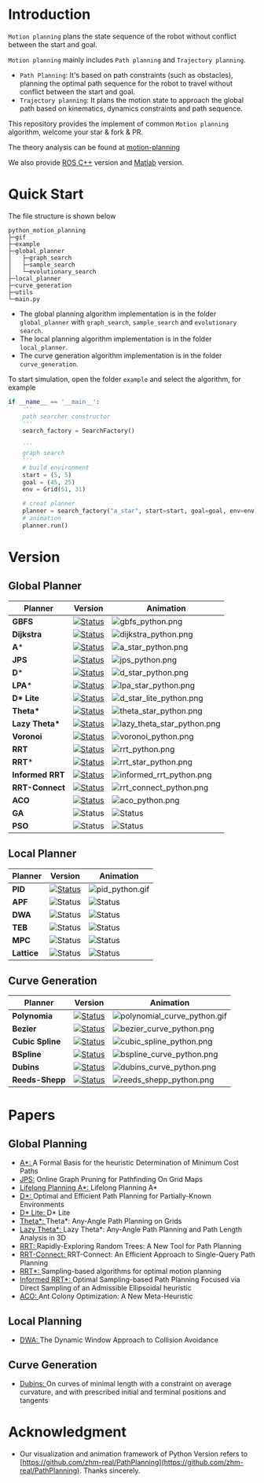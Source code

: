 
# Introduction

`Motion planning` plans the state sequence of the robot without conflict between the start and goal. 

`Motion planning` mainly includes `Path planning` and `Trajectory planning`.

* `Path Planning`: It's based on path constraints (such as obstacles), planning the optimal path sequence for the robot to travel without conflict between the start and goal.
* `Trajectory planning`: It plans the motion state to approach the global path based on kinematics, dynamics constraints and path sequence.

This repository provides the implement of common `Motion planning` algorithm, welcome your star & fork & PR.

The theory analysis can be found at [motion-planning](https://blog.csdn.net/frigidwinter/category_11410243.html)

We also provide [ROS C++](https://github.com/ai-winter/ros_motion_planning) version and [Matlab](https://github.com/ai-winter/matlab_motion_planning) version.
# Quick Start
The file structure is shown below

```
python_motion_planning
├─gif
├─example
├─global_planner
│   ├─graph_search
│   ├─sample_search
│   └─evolutionary_search
├─local_planner
├─curve_generation
├─utils
└─main.py
```
* The global planning algorithm implementation is in the folder `global_planner` with `graph_search`, `sample_search` and `evolutionary search`.
* The local planning algorithm implementation is in the folder `local_planner`.
* The curve generation algorithm implementation is in the folder `curve_generation`.

To start simulation, open the folder `example` and select the algorithm, for example

```python
if __name__ == '__main__':
    '''
    path searcher constructor
    '''
    search_factory = SearchFactory()
    
    '''
    graph search
    '''
    # build environment
    start = (5, 5)
    goal = (45, 25)
    env = Grid(51, 31)

    # creat planner
    planner = search_factory("a_star", start=start, goal=goal, env=env)
    # animation
    planner.run()
```

# Version
## Global Planner

Planner      |   Version   | Animation
------------ | --------- | --------- 
**GBFS**              | [![Status](https://img.shields.io/badge/done-v1.0-brightgreen)](https://github.com/ai-winter/python_motion_planning/blob/master/global_planner/graph_search/gbfs.py)   | ![gbfs_python.png](gif/gbfs_python.png) 
**Dijkstra**                 | [![Status](https://img.shields.io/badge/done-v1.0-brightgreen)](https://github.com/ai-winter/python_motion_planning/blob/master/global_planner/graph_search/dijkstra.py) | ![dijkstra_python.png](gif/dijkstra_python.png)
**A***               | [![Status](https://img.shields.io/badge/done-v1.0-brightgreen)](https://github.com/ai-winter/python_motion_planning/blob/master/global_planner/graph_search/a_star.py) |  ![a_star_python.png](gif/a_star_python.png) 
**JPS**                 | [![Status](https://img.shields.io/badge/done-v1.0-brightgreen)](https://github.com/ai-winter/python_motion_planning/blob/master/global_planner/graph_search/jps.py) | ![jps_python.png](gif/jps_python.png)
**D***                  | [![Status](https://img.shields.io/badge/done-v1.0-brightgreen)](https://github.com/ai-winter/python_motion_planning/blob/master/global_planner/graph_search/d_star.py) | ![d_star_python.png](gif/d_star_python.png)
**LPA***                 | [![Status](https://img.shields.io/badge/done-v1.0-brightgreen)](https://github.com/ai-winter/python_motion_planning/blob/master/global_planner/graph_search/lpa_star.py) | ![lpa_star_python.png](gif/lpa_star_python.png) 
**D\* Lite**                | [![Status](https://img.shields.io/badge/done-v1.0-brightgreen)](https://github.com/ai-winter/python_motion_planning/blob/master/global_planner/graph_search/d_star_lite.py) | ![d_star_lite_python.png](gif/d_star_lite_python.png)
**Theta\***                | [![Status](https://img.shields.io/badge/done-v1.0-brightgreen)](https://github.com/ai-winter/python_motion_planning/blob/master/global_planner/graph_search/theta_star.py) | ![theta_star_python.png](gif/theta_star_python.png)
**Lazy Theta\***                | [![Status](https://img.shields.io/badge/done-v1.0-brightgreen)](https://github.com/ai-winter/python_motion_planning/blob/master/global_planner/graph_search/lazy_theta_star.py) | ![lazy_theta_star_python.png](gif/lazy_theta_star_python.png)
**Voronoi**                | [![Status](https://img.shields.io/badge/done-v1.0-brightgreen)](https://github.com/ai-winter/python_motion_planning/blob/master/global_planner/graph_search/voronoi.py) | ![voronoi_python.png](gif/voronoi_python.png) 
**RRT**                 | [![Status](https://img.shields.io/badge/done-v1.0-brightgreen)](https://github.com/ai-winter/python_motion_planning/blob/master/global_planner/sample_search/rrt.py) | ![rrt_python.png](gif/rrt_python.png)
**RRT***                 | [![Status](https://img.shields.io/badge/done-v1.0-brightgreen)](https://github.com/ai-winter/python_motion_planning/blob/master/global_planner/sample_search/rrt_star.py) | ![rrt_star_python.png](gif/rrt_star_python.png)
**Informed RRT**                 | [![Status](https://img.shields.io/badge/done-v1.0-brightgreen)](https://github.com/ai-winter/python_motion_planning/blob/master/global_planner/sample_search/informed_rrt.py) | ![informed_rrt_python.png](gif/informed_rrt_python.png)
**RRT-Connect**                | [![Status](https://img.shields.io/badge/done-v1.0-brightgreen)](https://github.com/ai-winter/python_motion_planning/blob/master/global_planner/sample_search/rrt_connect.py) | ![rrt_connect_python.png](gif/rrt_connect_python.png)
| **ACO** | [![Status](https://img.shields.io/badge/done-v1.0-brightgreen)](https://github.com/ai-winter/python_motion_planning/blob/master/global_planner/evolutionary_search/aco.py) | ![aco_python.png](gif/aco_python.png)
| **GA**  | ![Status](https://img.shields.io/badge/develop-v1.0-red) | ![Status](https://img.shields.io/badge/gif-none-yellow) 
| **PSO**  | ![Status](https://img.shields.io/badge/develop-v1.0-red) | ![Status](https://img.shields.io/badge/gif-none-yellow) 


## Local Planner
| Planner |  Version   | Animation                                     
| ------- | ---------------------------------------- | -------------------------------------------------- 
| **PID** | [![Status](https://img.shields.io/badge/done-v1.0-brightgreen)](https://github.com/ai-winter/python_motion_planning/blob/master/local_planner/pid.py) | ![pid_python.gif](gif/pid_python.gif) 
| **APF** | ![Status](https://img.shields.io/badge/develop-v1.0-red) |![Status](https://img.shields.io/badge/gif-none-yellow) 
| **DWA** |  ![Status](https://img.shields.io/badge/develop-v1.0-red) | ![Status](https://img.shields.io/badge/gif-none-yellow) 
| **TEB** | ![Status](https://img.shields.io/badge/develop-v1.0-red) | ![Status](https://img.shields.io/badge/gif-none-yellow) 
| **MPC** | ![Status](https://img.shields.io/badge/develop-v1.0-red) | ![Status](https://img.shields.io/badge/gif-none-yellow) 
| **Lattice** | ![Status](https://img.shields.io/badge/develop-v1.0-red) |![Status](https://img.shields.io/badge/gif-none-yellow)

## Curve Generation

| Planner | Version   | Animation                                |
| ------- | -------------------------------------------------------- | -------------------------------------------------------- 
| **Polynomia** | [![Status](https://img.shields.io/badge/done-v1.0-brightgreen)](https://github.com/ai-winter/python_motion_planning/blob/master/curve_generation/polynomial_curve.py) | ![polynomial_curve_python.gif](gif/polynomial_curve_python.gif)
| **Bezier** | [![Status](https://img.shields.io/badge/done-v1.0-brightgreen)](https://github.com/ai-winter/python_motion_planning/blob/master/curve_generation/bezier_curve.py) | ![bezier_curve_python.png](gif/bezier_curve_python.png)
| **Cubic Spline** | [![Status](https://img.shields.io/badge/done-v1.0-brightgreen)](https://github.com/ai-winter/python_motion_planning/blob/master/curve_generation/cubic_spline.py) | ![cubic_spline_python.png](gif/cubic_spline_python.png)
| **BSpline** | [![Status](https://img.shields.io/badge/done-v1.0-brightgreen)](https://github.com/ai-winter/python_motion_planning/blob/master/curve_generation/bspline_curve.py) | ![bspline_curve_python.png](gif/bspline_curve_python.png)
| **Dubins** | [![Status](https://img.shields.io/badge/done-v1.0-brightgreen)](https://github.com/ai-winter/python_motion_planning/blob/master/curve_generation/dubins_curve.py) | ![dubins_curve_python.png](gif/dubins_curve_python.png)
| **Reeds-Shepp** | [![Status](https://img.shields.io/badge/done-v1.0-brightgreen)](https://github.com/ai-winter/python_motion_planning/blob/master/curve_generation/reeds_shepp.py) | ![reeds_shepp_python.png](gif/reeds_shepp_python.gif)




# Papers
## Global Planning
* [A*: ](https://ieeexplore.ieee.org/document/4082128) A Formal Basis for the heuristic Determination of Minimum Cost Paths
* [JPS:](https://ojs.aaai.org/index.php/AAAI/article/view/7994) Online Graph Pruning for Pathfinding On Grid Maps
* [Lifelong Planning A*: ](https://www.cs.cmu.edu/~maxim/files/aij04.pdf) Lifelong Planning A*
* [D*: ](http://web.mit.edu/16.412j/www/html/papers/original_dstar_icra94.pdf) Optimal and Efficient Path Planning for Partially-Known Environments
* [D* Lite: ](http://idm-lab.org/bib/abstracts/papers/aaai02b.pdf) D* Lite
* [Theta*: ](https://www.jair.org/index.php/jair/article/view/10676) Theta*: Any-Angle Path Planning on Grids
* [Lazy Theta*: ](https://ojs.aaai.org/index.php/AAAI/article/view/7566) Lazy Theta*: Any-Angle Path Planning and Path Length Analysis in 3D
* [RRT: ](http://msl.cs.uiuc.edu/~lavalle/papers/Lav98c.pdf) Rapidly-Exploring Random Trees: A New Tool for Path Planning
* [RRT-Connect: ](http://www-cgi.cs.cmu.edu/afs/cs/academic/class/15494-s12/readings/kuffner_icra2000.pdf) RRT-Connect: An Efficient Approach to Single-Query Path Planning
* [RRT*: ](https://journals.sagepub.com/doi/abs/10.1177/0278364911406761) Sampling-based algorithms for optimal motion planning
* [Informed RRT*: ](https://arxiv.org/abs/1404.2334) Optimal Sampling-based Path Planning Focused via Direct Sampling of an Admissible Ellipsoidal heuristic
* [ACO: ](http://www.cs.yale.edu/homes/lans/readings/routing/dorigo-ants-1999.pdf) Ant Colony Optimization: A New Meta-Heuristic

## Local Planning

* [DWA: ](https://www.ri.cmu.edu/pub_files/pub1/fox_dieter_1997_1/fox_dieter_1997_1.pdf) The Dynamic Window Approach to Collision Avoidance


## Curve Generation
* [Dubins: ]() On curves of minimal length with a constraint on average curvature, and with prescribed initial and terminal positions and tangents

# Acknowledgment
* Our visualization and animation framework of Python Version refers to [https://github.com/zhm-real/PathPlanning](https://github.com/zhm-real/PathPlanning). Thanks sincerely.